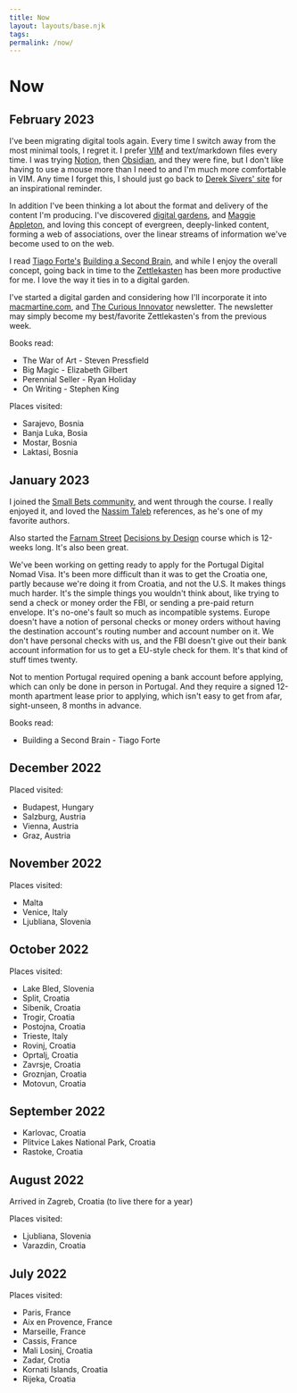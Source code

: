 ```yaml
---
title: Now
layout: layouts/base.njk
tags: 
permalink: /now/
---
```


# Now

## February 2023

I've been migrating digital tools again. Every time I switch away from the most minimal tools, I regret it. I prefer [VIM](https://www.vim.org) and text/markdown files every time. I was trying [Notion](https://notion.so), then [Obsidian](https://obsidian.md), and they were fine, but I don't like having to use a mouse more than I need to and I'm much more comfortable in VIM. Any time I forget this, I should just go back to [Derek Sivers' site](https://sive.rs/) for an inspirational reminder.

In addition I've been thinking a lot about the format and delivery of the content I'm producing. I've discovered [digital gardens](https://maggieappleton.com/garden-history), and [Maggie Appleton](https://maggieappleton.com/), and loving this concept of evergreen, deeply-linked content, forming a web of associations, over the linear streams of information we've become used to on the web.

I read [Tiago Forte's](https://maggieappleton.com/garden-history) [Building a Second Brain](https://www.buildingasecondbrain.com/), and while I enjoy the overall concept, going back in time to the [Zettlekasten](https://maggieappleton.com/garden-history) has been more productive for me. I love the way it ties in to a digital garden.

I've started a digital garden and considering how I'll incorporate it into [macmartine.com](https://www.macmartine.com), and [The Curious Innovator](/newsletter) newsletter. The newsletter may simply become my best/favorite Zettlekasten's from the previous week.

Books read:
* The War of Art - Steven Pressfield
* Big Magic - Elizabeth Gilbert
* Perennial Seller - Ryan Holiday
* On Writing - Stephen King

Places visited:

* Sarajevo, Bosnia
* Banja Luka, Bosia
* Mostar, Bosnia
* Laktasi, Bosnia

## January 2023

I joined the [Small Bets community](https://dvassallo.gumroad.com/l/small-bets), and went through the course. I really enjoyed it, and loved the [Nassim Taleb](https://www.fooledbyrandomness.com/) references, as he's one of my favorite authors.

Also started the [Farnam Street](https://fs.blog) [Decisions by Design](https://fscourses.com/p/decision-by-design-sign-up-now) course which is 12-weeks long. It's also been great.

We've been working on getting ready to apply for the Portugal Digital Nomad Visa. It's been more difficult than it was to get the Croatia one, partly because we're doing it from Croatia, and not the U.S. It makes things much harder. It's the simple things you wouldn't think about, like trying to send a check or money order the FBI, or sending a pre-paid return envelope. It's no-one's fault so much as incompatible systems. Europe doesn't have a notion of personal checks or money orders without having the destination account's routing number and account number on it. We don't have personal checks with us, and the FBI doesn't give out their bank account information for us to get a EU-style check for them. It's that kind of stuff times twenty. 

Not to mention Portugal required opening a bank account before applying, which can only be done in person in Portugal. And they require a signed 12-month apartment lease prior to applying, which isn't easy to get from afar, sight-unseen, 8 months in advance.


Books read:
* Building a Second Brain - Tiago Forte

## December 2022

Placed visited:
* Budapest, Hungary
* Salzburg, Austria
* Vienna, Austria
* Graz, Austria

## November 2022

Places visited:
* Malta
* Venice, Italy
* Ljubliana, Slovenia

## October 2022

Places visited:
* Lake Bled, Slovenia
* Split, Croatia
* Sibenik, Croatia
* Trogir, Croatia
* Postojna, Croatia
* Trieste, Italy
* Rovinj, Croatia
* Oprtalj, Croatia
* Zavrsje, Croatia
* Groznjan, Croatia
* Motovun, Croatia

## September 2022

* Karlovac, Croatia
* Plitvice Lakes National Park, Croatia
* Rastoke, Croatia

## August 2022

Arrived in Zagreb, Croatia (to live there for a year)

Places visited:
* Ljubliana, Slovenia
* Varazdin, Croatia


## July 2022

Places visited:
* Paris, France
* Aix en Provence, France
* Marseille, France
* Cassis, France
* Mali Losinj, Croatia
* Zadar, Crotia
* Kornati Islands, Croatia
* Rijeka, Croatia







